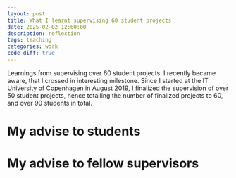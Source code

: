 ```yaml
---
layout: post
title: What I learnt supervising 60 student projects
date: 2025-02-02 12:00:00
description: reflection
tags: teaching
categories: work
code_diff: true
---
```


Learnings from supervising over 60 student projects.
I recently became aware, that I crossed in interesting milestone. 
Since I started at the IT University of Copenhagen in August 2019, I finalized the supervision of over 50 student projects, hence totalling the number of finalized projects to 60, and over 90 students in total. 

# My advise to students

# My advise to fellow supervisors
